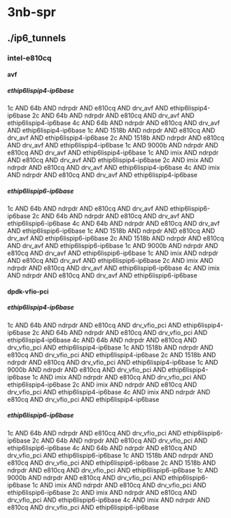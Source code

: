 # 3nb-spr
## ./ip6_tunnels
### intel-e810cq
#### avf
##### ethip6lispip4-ip6base
1c AND 64b AND ndrpdr AND e810cq AND drv_avf AND ethip6lispip4-ip6base
2c AND 64b AND ndrpdr AND e810cq AND drv_avf AND ethip6lispip4-ip6base
4c AND 64b AND ndrpdr AND e810cq AND drv_avf AND ethip6lispip4-ip6base
1c AND 1518b AND ndrpdr AND e810cq AND drv_avf AND ethip6lispip4-ip6base
2c AND 1518b AND ndrpdr AND e810cq AND drv_avf AND ethip6lispip4-ip6base
1c AND 9000b AND ndrpdr AND e810cq AND drv_avf AND ethip6lispip4-ip6base
1c AND imix AND ndrpdr AND e810cq AND drv_avf AND ethip6lispip4-ip6base
2c AND imix AND ndrpdr AND e810cq AND drv_avf AND ethip6lispip4-ip6base
4c AND imix AND ndrpdr AND e810cq AND drv_avf AND ethip6lispip4-ip6base
##### ethip6lispip6-ip6base
1c AND 64b AND ndrpdr AND e810cq AND drv_avf AND ethip6lispip6-ip6base
2c AND 64b AND ndrpdr AND e810cq AND drv_avf AND ethip6lispip6-ip6base
4c AND 64b AND ndrpdr AND e810cq AND drv_avf AND ethip6lispip6-ip6base
1c AND 1518b AND ndrpdr AND e810cq AND drv_avf AND ethip6lispip6-ip6base
2c AND 1518b AND ndrpdr AND e810cq AND drv_avf AND ethip6lispip6-ip6base
1c AND 9000b AND ndrpdr AND e810cq AND drv_avf AND ethip6lispip6-ip6base
1c AND imix AND ndrpdr AND e810cq AND drv_avf AND ethip6lispip6-ip6base
2c AND imix AND ndrpdr AND e810cq AND drv_avf AND ethip6lispip6-ip6base
4c AND imix AND ndrpdr AND e810cq AND drv_avf AND ethip6lispip6-ip6base
#### dpdk-vfio-pci
##### ethip6lispip4-ip6base
1c AND 64b AND ndrpdr AND e810cq AND drv_vfio_pci AND ethip6lispip4-ip6base
2c AND 64b AND ndrpdr AND e810cq AND drv_vfio_pci AND ethip6lispip4-ip6base
4c AND 64b AND ndrpdr AND e810cq AND drv_vfio_pci AND ethip6lispip4-ip6base
1c AND 1518b AND ndrpdr AND e810cq AND drv_vfio_pci AND ethip6lispip4-ip6base
2c AND 1518b AND ndrpdr AND e810cq AND drv_vfio_pci AND ethip6lispip4-ip6base
1c AND 9000b AND ndrpdr AND e810cq AND drv_vfio_pci AND ethip6lispip4-ip6base
1c AND imix AND ndrpdr AND e810cq AND drv_vfio_pci AND ethip6lispip4-ip6base
2c AND imix AND ndrpdr AND e810cq AND drv_vfio_pci AND ethip6lispip4-ip6base
4c AND imix AND ndrpdr AND e810cq AND drv_vfio_pci AND ethip6lispip4-ip6base
##### ethip6lispip6-ip6base
1c AND 64b AND ndrpdr AND e810cq AND drv_vfio_pci AND ethip6lispip6-ip6base
2c AND 64b AND ndrpdr AND e810cq AND drv_vfio_pci AND ethip6lispip6-ip6base
4c AND 64b AND ndrpdr AND e810cq AND drv_vfio_pci AND ethip6lispip6-ip6base
1c AND 1518b AND ndrpdr AND e810cq AND drv_vfio_pci AND ethip6lispip6-ip6base
2c AND 1518b AND ndrpdr AND e810cq AND drv_vfio_pci AND ethip6lispip6-ip6base
1c AND 9000b AND ndrpdr AND e810cq AND drv_vfio_pci AND ethip6lispip6-ip6base
1c AND imix AND ndrpdr AND e810cq AND drv_vfio_pci AND ethip6lispip6-ip6base
2c AND imix AND ndrpdr AND e810cq AND drv_vfio_pci AND ethip6lispip6-ip6base
4c AND imix AND ndrpdr AND e810cq AND drv_vfio_pci AND ethip6lispip6-ip6base
